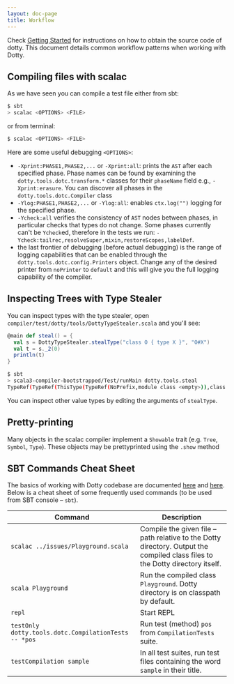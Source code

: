```yaml
---
layout: doc-page
title: Workflow
---
```


Check [Getting Started](getting-started.md) for instructions on how to obtain the source code of dotty.
This document details common workflow patterns when working with Dotty.

## Compiling files with scalac ##

As we have seen you can compile a test file either from sbt:

```bash
$ sbt
> scalac <OPTIONS> <FILE>
```

or from terminal:

```bash
$ scalac <OPTIONS> <FILE>
```

Here are some useful debugging `<OPTIONS>`:

* `-Xprint:PHASE1,PHASE2,...` or `-Xprint:all`: prints the `AST` after each
  specified phase. Phase names can be found by examining the
  `dotty.tools.dotc.transform.*` classes for their `phaseName` field e.g., `-Xprint:erasure`.
  You can discover all phases in the `dotty.tools.dotc.Compiler` class
* `-Ylog:PHASE1,PHASE2,...` or `-Ylog:all`: enables `ctx.log("")` logging for
  the specified phase.
* `-Ycheck:all` verifies the consistency of `AST` nodes between phases, in
  particular checks that types do not change. Some phases currently can't be
  `Ycheck`ed, therefore in the tests we run:
  `-Ycheck:tailrec,resolveSuper,mixin,restoreScopes,labelDef`.
* the last frontier of debugging (before actual debugging) is the range of logging capabilities that
can be enabled through the `dotty.tools.dotc.config.Printers` object. Change any of the desired printer from `noPrinter` to
`default` and this will give you the full logging capability of the compiler.

## Inspecting Trees with Type Stealer ##

You can inspect types with the type stealer, open `compiler/test/dotty/tools/DottyTypeStealer.scala` and you'll see:

```scala
@main def steal() = {
  val s = DottyTypeStealer.stealType("class O { type X }", "O#X")
  val t = s._2(0)
  println(t)
}
```

```bash
$ sbt
> scala3-compiler-bootstrapped/Test/runMain dotty.tools.steal
TypeRef(TypeRef(ThisType(TypeRef(NoPrefix,module class <empty>)),class O),type X)
```

You can inspect other value types by editing the arguments of `stealType`.

## Pretty-printing ##
Many objects in the scalac compiler implement a `Showable` trait (e.g. `Tree`,
`Symbol`, `Type`). These objects may be prettyprinted using the `.show`
method

## SBT Commands Cheat Sheet ##
The basics of working with Dotty codebase are documented [here](https://dotty.epfl.ch/docs/contributing/getting-started.html) and [here](https://dotty.epfl.ch/docs/contributing/workflow.html). Below is a cheat sheet of some frequently used commands (to be used from SBT console – `sbt`).


|                        Command                       |                                                          Description                                                          |
|------------------------------------------------------|-------------------------------------------------------------------------------------------------------------------------------|
| `scalac ../issues/Playground.scala`                  | Compile the given file – path relative to the Dotty directory. Output the compiled class files to the Dotty directory itself. |
| `scala Playground`                                   | Run the compiled class `Playground`. Dotty directory is on classpath by default.                                              |
| `repl`                                               | Start REPL                                                                                                                    |
| `testOnly dotty.tools.dotc.CompilationTests -- *pos` | Run test (method) `pos` from `CompilationTests` suite.                                                                        |
| `testCompilation sample`                             | In all test suites, run test files containing the word `sample` in their title.                                               |
